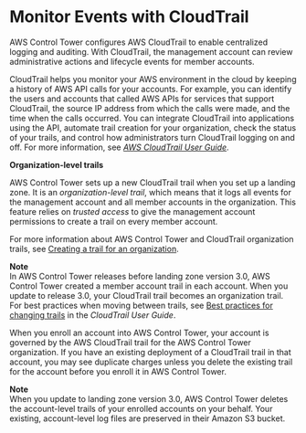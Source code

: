 # Monitor Events with CloudTrail<a name="cloudtrail"></a>

AWS Control Tower configures AWS CloudTrail to enable centralized logging and auditing\. With CloudTrail, the management account can review administrative actions and lifecycle events for member accounts\.

CloudTrail helps you monitor your AWS environment in the cloud by keeping a history of AWS API calls for your accounts\. For example, you can identify the users and accounts that called AWS APIs for services that support CloudTrail, the source IP address from which the calls were made, and the time when the calls occurred\. You can integrate CloudTrail into applications using the API, automate trail creation for your organization, check the status of your trails, and control how administrators turn CloudTrail logging on and off\. For more information, see *[AWS CloudTrail User Guide](https://docs.aws.amazon.com/awscloudtrail/latest/userguide/)*\.

**Organization\-level trails**

AWS Control Tower sets up a new CloudTrail trail when you set up a landing zone\. It is an *organization\-level trail*, which means that it logs all events for the management account and all member accounts in the organization\. This feature relies on *trusted access* to give the management account permissions to create a trail on every member account\.

For more information about AWS Control Tower and CloudTrail organization trails, see [Creating a trail for an organization](https://docs.aws.amazon.com/awscloudtrail/latest/userguide/creating-trail-organization.html)\.

**Note**  
In AWS Control Tower releases before landing zone version 3\.0, AWS Control Tower created a member account trail in each account\. When you update to release 3\.0, your CloudTrail trail becomes an organization trail\. For best practices when moving between trails, see [Best practices for changing trails](https://docs.aws.amazon.com/awscloudtrail/latest/userguide/creating-trail-organization.html#creating-an-organizational-trail-best-practice) in the *CloudTrail User Guide*\.

When you enroll an account into AWS Control Tower, your account is governed by the AWS CloudTrail trail for the AWS Control Tower organization\. If you have an existing deployment of a CloudTrail trail in that account, you may see duplicate charges unless you delete the existing trail for the account before you enroll it in AWS Control Tower\. 

**Note**  
When you update to landing zone version 3\.0, AWS Control Tower deletes the account\-level trails of your enrolled accounts on your behalf\. Your existing, account\-level log files are preserved in their Amazon S3 bucket\.